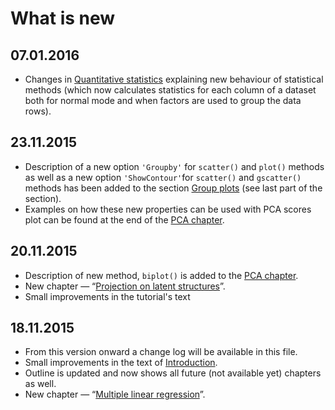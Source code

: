 # What is new

## 07.01.2016
* Changes in [Quantitative statistics](chapter2/section4/text.md) explaining new behaviour of statistical methods (which now calculates statistics for each column of a dataset both for normal mode and when factors are used to group the data rows).
 
## 23.11.2015
* Description of a new option `'Groupby'` for `scatter()` and `plot()` methods as well as a new option `'ShowContour'`for `scatter()` and `gscatter()` methods has been added to the section [Group plots](chapter2/section7/text.md) (see last part of the section). 
* Examples on how these new properties can be used with PCA scores plot can be found at the end of the [PCA chapter](chapter4/text.md).

## 20.11.2015
* Description of new method, `biplot()` is added to the [PCA chapter](chapter4/text.md).
* New chapter — “[Projection on latent structures](chapter6/text.md)”.
* Small improvements in the tutorial's text

## 18.11.2015
* From this version onward a change log will be available in this file.
* Small improvements in the text of [Introduction](README.md).
* Outline is updated and now shows all future (not available yet) chapters as well.
* New chapter — “[Multiple linear regression](chapter5/text.md)”.